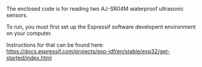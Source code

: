 The enclosed code is for reading two AJ-SR04M waterproof ultrasonic sensors.

To run, you must first set up the Espressif software developent environment on your computer.

Instructions for that can be found here:
https://docs.espressif.com/projects/esp-idf/en/stable/esp32/get-started/index.html
